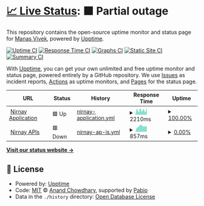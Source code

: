 # [📈 Live Status](https://manas9927.github.io/nirnay-status-monitor): <!--live status--> **🟧 Partial outage**

This repository contains the open-source uptime monitor and status page for [Manas Vivek](https://nirnay.io/), powered by [Upptime](https://github.com/upptime/upptime).

[![Uptime CI](https://github.com/manas9927/nirnay-status-monitor/workflows/Uptime%20CI/badge.svg)](https://github.com/manas9927/nirnay-status-monitor/actions?query=workflow%3A%22Uptime+CI%22)
[![Response Time CI](https://github.com/manas9927/nirnay-status-monitor/workflows/Response%20Time%20CI/badge.svg)](https://github.com/manas9927/nirnay-status-monitor/actions?query=workflow%3A%22Response+Time+CI%22)
[![Graphs CI](https://github.com/manas9927/nirnay-status-monitor/workflows/Graphs%20CI/badge.svg)](https://github.com/manas9927/nirnay-status-monitor/actions?query=workflow%3A%22Graphs+CI%22)
[![Static Site CI](https://github.com/manas9927/nirnay-status-monitor/workflows/Static%20Site%20CI/badge.svg)](https://github.com/manas9927/nirnay-status-monitor/actions?query=workflow%3A%22Static+Site+CI%22)
[![Summary CI](https://github.com/manas9927/nirnay-status-monitor/workflows/Summary%20CI/badge.svg)](https://github.com/manas9927/nirnay-status-monitor/actions?query=workflow%3A%22Summary+CI%22)

With [Upptime](https://upptime.js.org), you can get your own unlimited and free uptime monitor and status page, powered entirely by a GitHub repository. We use [Issues](https://github.com/manas9927/nirnay-status-monitor/issues) as incident reports, [Actions](https://github.com/manas9927/nirnay-status-monitor/actions) as uptime monitors, and [Pages](https://manas9927.github.io/nirnay-status-monitor) for the status page.

<!--start: status pages-->
<!-- This summary is generated by Upptime (https://github.com/upptime/upptime) -->
<!-- Do not edit this manually, your changes will be overwritten -->
<!-- prettier-ignore -->
| URL | Status | History | Response Time | Uptime |
| --- | ------ | ------- | ------------- | ------ |
| <img alt="" src="https://icons.duckduckgo.com/ip3/nirnay.io.ico" height="13"> [Nirnay Application](https://nirnay.io/) | 🟩 Up | [nirnay-application.yml](https://github.com/manas9927/nirnay-status-monitor/commits/HEAD/history/nirnay-application.yml) | <details><summary><img alt="Response time graph" src="./graphs/nirnay-application/response-time-week.png" height="20"> 2210ms</summary><br><a href="https://manas9927.github.io/nirnay-status-monitor/history/nirnay-application"><img alt="Response time 2312" src="https://img.shields.io/endpoint?url=https%3A%2F%2Fraw.githubusercontent.com%2Fmanas9927%2Fnirnay-status-monitor%2FHEAD%2Fapi%2Fnirnay-application%2Fresponse-time.json"></a><br><a href="https://manas9927.github.io/nirnay-status-monitor/history/nirnay-application"><img alt="24-hour response time 3242" src="https://img.shields.io/endpoint?url=https%3A%2F%2Fraw.githubusercontent.com%2Fmanas9927%2Fnirnay-status-monitor%2FHEAD%2Fapi%2Fnirnay-application%2Fresponse-time-day.json"></a><br><a href="https://manas9927.github.io/nirnay-status-monitor/history/nirnay-application"><img alt="7-day response time 2210" src="https://img.shields.io/endpoint?url=https%3A%2F%2Fraw.githubusercontent.com%2Fmanas9927%2Fnirnay-status-monitor%2FHEAD%2Fapi%2Fnirnay-application%2Fresponse-time-week.json"></a><br><a href="https://manas9927.github.io/nirnay-status-monitor/history/nirnay-application"><img alt="30-day response time 2332" src="https://img.shields.io/endpoint?url=https%3A%2F%2Fraw.githubusercontent.com%2Fmanas9927%2Fnirnay-status-monitor%2FHEAD%2Fapi%2Fnirnay-application%2Fresponse-time-month.json"></a><br><a href="https://manas9927.github.io/nirnay-status-monitor/history/nirnay-application"><img alt="1-year response time 2312" src="https://img.shields.io/endpoint?url=https%3A%2F%2Fraw.githubusercontent.com%2Fmanas9927%2Fnirnay-status-monitor%2FHEAD%2Fapi%2Fnirnay-application%2Fresponse-time-year.json"></a></details> | <details><summary><a href="https://manas9927.github.io/nirnay-status-monitor/history/nirnay-application">100.00%</a></summary><a href="https://manas9927.github.io/nirnay-status-monitor/history/nirnay-application"><img alt="All-time uptime 100.00%" src="https://img.shields.io/endpoint?url=https%3A%2F%2Fraw.githubusercontent.com%2Fmanas9927%2Fnirnay-status-monitor%2FHEAD%2Fapi%2Fnirnay-application%2Fuptime.json"></a><br><a href="https://manas9927.github.io/nirnay-status-monitor/history/nirnay-application"><img alt="24-hour uptime 100.00%" src="https://img.shields.io/endpoint?url=https%3A%2F%2Fraw.githubusercontent.com%2Fmanas9927%2Fnirnay-status-monitor%2FHEAD%2Fapi%2Fnirnay-application%2Fuptime-day.json"></a><br><a href="https://manas9927.github.io/nirnay-status-monitor/history/nirnay-application"><img alt="7-day uptime 100.00%" src="https://img.shields.io/endpoint?url=https%3A%2F%2Fraw.githubusercontent.com%2Fmanas9927%2Fnirnay-status-monitor%2FHEAD%2Fapi%2Fnirnay-application%2Fuptime-week.json"></a><br><a href="https://manas9927.github.io/nirnay-status-monitor/history/nirnay-application"><img alt="30-day uptime 100.00%" src="https://img.shields.io/endpoint?url=https%3A%2F%2Fraw.githubusercontent.com%2Fmanas9927%2Fnirnay-status-monitor%2FHEAD%2Fapi%2Fnirnay-application%2Fuptime-month.json"></a><br><a href="https://manas9927.github.io/nirnay-status-monitor/history/nirnay-application"><img alt="1-year uptime 100.00%" src="https://img.shields.io/endpoint?url=https%3A%2F%2Fraw.githubusercontent.com%2Fmanas9927%2Fnirnay-status-monitor%2FHEAD%2Fapi%2Fnirnay-application%2Fuptime-year.json"></a></details>
| <img alt="" src="https://icons.duckduckgo.com/ip3/nirnay.io.ico" height="13"> [Nirnay APIs](https://nirnay.io/api/v1/) | 🟥 Down | [nirnay-ap-is.yml](https://github.com/manas9927/nirnay-status-monitor/commits/HEAD/history/nirnay-ap-is.yml) | <details><summary><img alt="Response time graph" src="./graphs/nirnay-ap-is/response-time-week.png" height="20"> 857ms</summary><br><a href="https://manas9927.github.io/nirnay-status-monitor/history/nirnay-ap-is"><img alt="Response time 912" src="https://img.shields.io/endpoint?url=https%3A%2F%2Fraw.githubusercontent.com%2Fmanas9927%2Fnirnay-status-monitor%2FHEAD%2Fapi%2Fnirnay-ap-is%2Fresponse-time.json"></a><br><a href="https://manas9927.github.io/nirnay-status-monitor/history/nirnay-ap-is"><img alt="24-hour response time 627" src="https://img.shields.io/endpoint?url=https%3A%2F%2Fraw.githubusercontent.com%2Fmanas9927%2Fnirnay-status-monitor%2FHEAD%2Fapi%2Fnirnay-ap-is%2Fresponse-time-day.json"></a><br><a href="https://manas9927.github.io/nirnay-status-monitor/history/nirnay-ap-is"><img alt="7-day response time 857" src="https://img.shields.io/endpoint?url=https%3A%2F%2Fraw.githubusercontent.com%2Fmanas9927%2Fnirnay-status-monitor%2FHEAD%2Fapi%2Fnirnay-ap-is%2Fresponse-time-week.json"></a><br><a href="https://manas9927.github.io/nirnay-status-monitor/history/nirnay-ap-is"><img alt="30-day response time 906" src="https://img.shields.io/endpoint?url=https%3A%2F%2Fraw.githubusercontent.com%2Fmanas9927%2Fnirnay-status-monitor%2FHEAD%2Fapi%2Fnirnay-ap-is%2Fresponse-time-month.json"></a><br><a href="https://manas9927.github.io/nirnay-status-monitor/history/nirnay-ap-is"><img alt="1-year response time 912" src="https://img.shields.io/endpoint?url=https%3A%2F%2Fraw.githubusercontent.com%2Fmanas9927%2Fnirnay-status-monitor%2FHEAD%2Fapi%2Fnirnay-ap-is%2Fresponse-time-year.json"></a></details> | <details><summary><a href="https://manas9927.github.io/nirnay-status-monitor/history/nirnay-ap-is">0.00%</a></summary><a href="https://manas9927.github.io/nirnay-status-monitor/history/nirnay-ap-is"><img alt="All-time uptime 0.00%" src="https://img.shields.io/endpoint?url=https%3A%2F%2Fraw.githubusercontent.com%2Fmanas9927%2Fnirnay-status-monitor%2FHEAD%2Fapi%2Fnirnay-ap-is%2Fuptime.json"></a><br><a href="https://manas9927.github.io/nirnay-status-monitor/history/nirnay-ap-is"><img alt="24-hour uptime 0.00%" src="https://img.shields.io/endpoint?url=https%3A%2F%2Fraw.githubusercontent.com%2Fmanas9927%2Fnirnay-status-monitor%2FHEAD%2Fapi%2Fnirnay-ap-is%2Fuptime-day.json"></a><br><a href="https://manas9927.github.io/nirnay-status-monitor/history/nirnay-ap-is"><img alt="7-day uptime 0.00%" src="https://img.shields.io/endpoint?url=https%3A%2F%2Fraw.githubusercontent.com%2Fmanas9927%2Fnirnay-status-monitor%2FHEAD%2Fapi%2Fnirnay-ap-is%2Fuptime-week.json"></a><br><a href="https://manas9927.github.io/nirnay-status-monitor/history/nirnay-ap-is"><img alt="30-day uptime 2.40%" src="https://img.shields.io/endpoint?url=https%3A%2F%2Fraw.githubusercontent.com%2Fmanas9927%2Fnirnay-status-monitor%2FHEAD%2Fapi%2Fnirnay-ap-is%2Fuptime-month.json"></a><br><a href="https://manas9927.github.io/nirnay-status-monitor/history/nirnay-ap-is"><img alt="1-year uptime 0.00%" src="https://img.shields.io/endpoint?url=https%3A%2F%2Fraw.githubusercontent.com%2Fmanas9927%2Fnirnay-status-monitor%2FHEAD%2Fapi%2Fnirnay-ap-is%2Fuptime-year.json"></a></details>

<!--end: status pages-->

[**Visit our status website →**](https://manas9927.github.io/nirnay-status-monitor)

## 📄 License

- Powered by: [Upptime](https://github.com/upptime/upptime)
- Code: [MIT](./LICENSE) © [Anand Chowdhary](https://anandchowdhary.com), supported by [Pabio](https://pabio.com)
- Data in the `./history` directory: [Open Database License](https://opendatacommons.org/licenses/odbl/1-0/)
